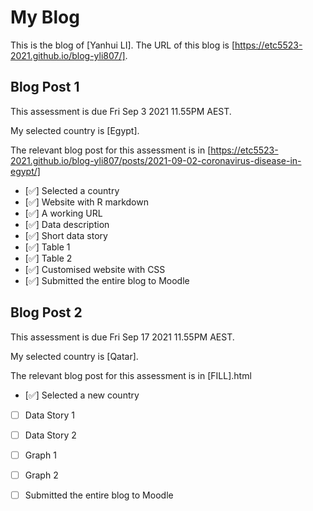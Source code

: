 # My Blog


This is the blog of [Yanhui LI].
The URL of this blog is [https://etc5523-2021.github.io/blog-yli807/].

## Blog Post 1

This assessment is due Fri Sep 3 2021 11.55PM AEST.

My selected country is [Egypt].

The relevant blog post for this assessment is in [https://etc5523-2021.github.io/blog-yli807/posts/2021-09-02-coronavirus-disease-in-egypt/]

- [✅] Selected a country
- [✅] Website with R markdown 
- [✅] A working URL
- [✅] Data description
- [✅] Short data story
- [✅] Table 1
- [✅] Table 2
- [✅] Customised website with CSS
- [✅] Submitted the entire blog to Moodle

## Blog Post 2

This assessment is due Fri Sep 17 2021 11.55PM AEST.

My selected country is [Qatar].

The relevant blog post for this assessment is in [FILL].html

- [✅] Selected a new country
- [ ] Data Story 1
- [ ] Data Story 2
- [ ] Graph 1
- [ ] Graph 2
- [ ] Submitted the entire blog to Moodle

